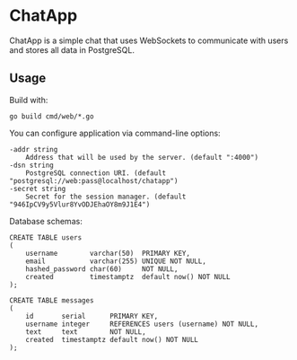 # ChatApp

ChatApp is a simple chat that uses WebSockets to communicate with users and stores all data in PostgreSQL.

## Usage

Build with:

```shell
go build cmd/web/*.go
```

You can configure application via command-line options:

```shell
-addr string
    Address that will be used by the server. (default ":4000")
-dsn string
    PostgreSQL connection URI. (default "postgresql://web:pass@localhost/chatapp")
-secret string
    Secret for the session manager. (default "946IpCV9y5Vlur8YvODJEhaOY8m9J1E4")
```

Database schemas:

```postgresql
CREATE TABLE users
(
    username        varchar(50)  PRIMARY KEY,
    email           varchar(255) UNIQUE NOT NULL,
    hashed_password char(60)     NOT NULL,
    created         timestamptz  default now() NOT NULL
);

CREATE TABLE messages
(
    id       serial      PRIMARY KEY,
    username integer     REFERENCES users (username) NOT NULL,
    text     text        NOT NULL,
    created  timestamptz default now() NOT NULL
);
```
